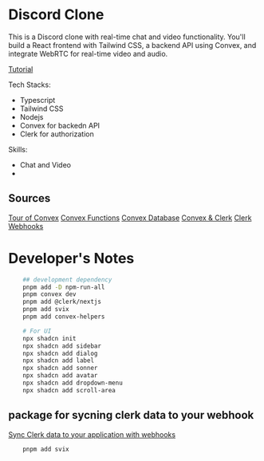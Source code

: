 # Discord Clone

This is a Discord clone with real-time chat and video functionality. You'll build a React frontend with Tailwind CSS, a backend API using Convex, and integrate WebRTC for real-time video and audio.

[Tutorial](tutorial/tutorial.ipynb)

Tech Stacks: 
* Typescript
* Tailwind CSS
* Nodejs
* Convex for backedn API
* Clerk for authorization

Skills:
* Chat and Video
* 


## Sources
[Tour of Convex](https://docs.convex.dev/get-started)
[Convex Functions](https://docs.convex.dev/functions)
[Convex Database](https://docs.convex.dev/database)
[Convex & Clerk](https://docs.convex.dev/auth/clerk)
[Clerk Webhooks](https://clerk.com/docs/integrations/webhooks/sync-data)

# Developer's Notes
```bash
    ## development dependency
    pnpm add -D npm-run-all
    pnpm convex dev
    pnpm add @clerk/nextjs
    pnpm add svix
    pnpm add convex-helpers

    # For UI
    npx shadcn init
    npx shadcn add sidebar
    npx shadcn add dialog
    npx shadcn add label
    npx shadcn add sonner
    npx shadcn add avatar
    npx shadcn add dropdown-menu
    npx shadcn add scroll-area
```

## package for sycning clerk data to your webhook
[Sync Clerk data to your application with webhooks](https://clerk.com/docs/integrations/webhooks/sync-data#install-svix)
```bash
    pnpm add svix
```


